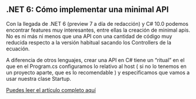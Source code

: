 ## .NET 6: Cómo implementar una minimal API

Con la llegada de .NET 6 (preview 7 a día de redacción) y C# 10.0 podemos encontrar features muy interesantes, entre ellas la creación de minimal apis. 
No es ni más ni menos que una API con una cantidad de código muy reducida respecto a la versión habitual sacando los Controllers de la ecuación.

A diferencia de otros lenguajes, crear una API en C# tiene un “ritual” en el que en el Program.cs configuramos lo relativo al host ( si no lo tenemos en un proyecto aparte, que es lo recomendable )  y especificamos que vamos a usar nuestra clase Startup.

[Puedes leer el artículo completo aquí](https://blogvisionarios.com/e-learning/articulos-data/net-6-minimal-api-la-nueva-manera-de-hacer-apis/)


